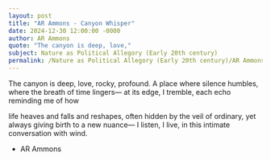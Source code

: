```yaml
---
layout: post
title: "AR Ammons - Canyon Whisper"
date: 2024-12-30 12:00:00 -0000
author: AR Ammons
quote: "The canyon is deep, love,"
subject: Nature as Political Allegory (Early 20th century)
permalink: /Nature as Political Allegory (Early 20th century)/AR Ammons/AR Ammons - Canyon Whisper
---
```


The canyon is deep, love,
rocky, profound.
A place where silence humbles,
where the breath of time lingers—
at its edge, I tremble,
each echo reminding me of how

life heaves and falls and reshapes,
often hidden by the veil of ordinary,
yet always giving birth to a new nuance—
I listen, I live,
in this intimate conversation with wind.


- AR Ammons
